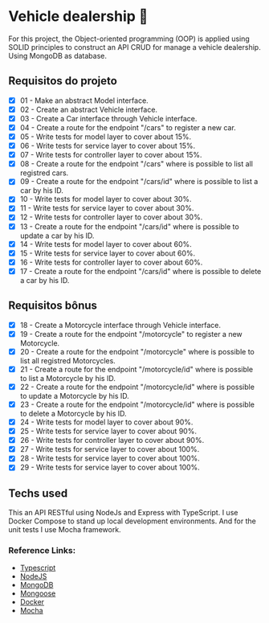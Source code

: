 # Vehicle dealership  🚗

For this project, the Object-oriented programming (OOP) is applied using SOLID principles to construct an API CRUD for manage a vehicle dealership. Using MongoDB as database.

## Requisitos do projeto

- [x] 01 - Make an abstract Model interface.
- [x] 02 - Create an abstract Vehicle interface.
- [x] 03 - Create a Car interface through Vehicle interface.
- [x] 04 - Create a route for the endpoint "/cars" to register a new car.
- [x] 05 - Write tests for model layer to cover about 15%.
- [x] 06 - Write tests for service layer to cover about 15%.
- [x] 07 - Write tests for controller layer to cover about 15%.
- [x] 08 - Create a route for the endpoint "/cars" where is possible to list all registred cars.
- [x] 09 - Create a route for the endpoint "/cars/id" where is possible to list a car by his ID.
- [x] 10 - Write tests for model layer to cover about 30%.
- [x] 11 - Write tests for service layer to cover about 30%.
- [x] 12 - Write tests for controller layer to cover about 30%.
- [x] 13 - Create a route for the endpoint "/cars/id" where is possible to update a car by his ID.
- [x] 14 - Write tests for model layer to cover about 60%.
- [x] 15 - Write tests for service layer to cover about 60%.
- [x] 16 - Write tests for controller layer to cover about 60%.
- [x] 17 - Create a route for the endpoint "/cars/id" where is possible to delete a car by his ID.

## Requisitos bônus

- [x] 18 - Create a Motorcycle interface through Vehicle interface.
- [x] 19 - Create a route for the endpoint "/motorcycle" to register a new Motorcycle.
- [x] 20 - Create a route for the endpoint "/motorcycle" where is possible to list all registred Motorcycles.
- [x] 21 - Create a route for the endpoint "/motorcycle/id" where is possible to list a Motorcycle by his ID.
- [x] 22 - Create a route for the endpoint "/motorcycle/id" where is possible to update a Motorcycle by his ID.
- [x] 23 - Create a route for the endpoint "/motorcycle/id" where is possible to delete a Motorcycle by his ID.
- [x] 24 - Write tests for model layer to cover about 90%.
- [x] 25 - Write tests for service layer to cover about 90%.
- [x] 26 - Write tests for controller layer to cover about 90%.
- [x] 27 - Write tests for service layer to cover about 100%.
- [x] 28 - Write tests for service layer to cover about 100%.
- [x] 29 - Write tests for service layer to cover about 100%.

## Techs used

This an API RESTful using NodeJs and Express with TypeScript. I use Docker Compose to stand up local development environments. And for the unit tests I use Mocha framework.

### Reference Links:
- [Typescript](https://www.typescriptlang.org/)
- [NodeJS](https://nodejs.org/)
- [MongoDB](https://www.mongodb.com/)
- [Mongoose](https://mongoosejs.com/)
- [Docker](https://www.docker.com/)
- [Mocha](https://mochajs.org/)
